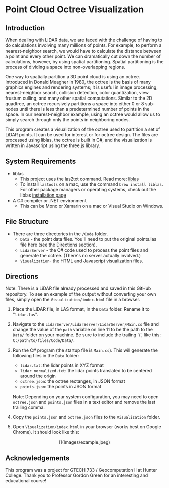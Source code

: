 
# Point Cloud Octree Visualization

## Introduction 

When dealing with LiDAR data, we are faced with the challenge of having to do  calculations involving many millions of points. For example, to perform a nearest-neighbor search, we would have to calculate the distance between a point and every other point. We can dramatically cut down the number of calculations, however, by using spatial partitioning. Spatial partitioning is the process of dividing a space into non-overlapping regions.

One way to spatially partition a 3D point cloud is using an octree. Introduced in Donald Meagher in 1980, the octree is the basis of many graphics engines and rendering systems; it is useful in image processing, nearest-neighbor search, collision detection, color quantization, view frustum culling, and many other spatial computations. Similar to the 2D quadtree, an octree recursively partitions a space into either 0 or 8 sub-nodes until there is less than a predetermined number of points in the space. In our nearest-neighbor example, using an octree would allow us to simply search through only the points in neighboring nodes. 

This program creates a visualization of the octree used to partition a set of LiDAR points. It can be used for interest or for octree design. The files are processed using liblas, the octree is built in C#, and the visualization is written in Javascript using the three.js library.  

## System Requirements

- liblas
    - This project uses the las2txt command. Read more: [liblas](https://www.liblas.org/utilities/las2txt.html)
    - To install `lastools` on a mac, use the command `brew install liblas`. For other package managers or operating systems, check out the liblas [installation page](https://www.liblas.org/start.html)
- A C# compiler or .NET environment
    - This can be Mono or Xamarin on a mac or Visual Studio on Windows. 

## File Structure

- There are three directories in the `/Code` folder.
    - `Data` - the point data files. You'll need to put the original points.las file here (see the Directions section). 
    - `LidarServer` - the C# code used to process the point files and generate the octree. (There's no server actually involved.) 
    - `Visualization`- the HTML and Javascript visualization files. 

## Directions

Note: There is a LiDAR file already processed and saved in this GitHub repository. To see an example of the output without converting your own files, simply open the `Visualization/index.html` file in a browser. 

1. Place the LiDAR file, in LAS format, in the `Data` folder. Rename it to "`lidar.las`". 
2. Navigate to the `LidarServer/LidarServer/LidarServer/Main.cs` file and change the value of the `path` variable on line 11 to be the path to the `Data/` folder on your machine. Be sure to include the trailing '/', like this: `C:/path/to/files/Code/Data/`.  
3. Run the C# program (the startup file is `Main.cs`). This will generate the following files in the `Data` folder: 
    - `lidar.txt`: the lidar points in XYZ format
    - `lidar_normalized.txt`: the lidar points translated to be centered around the origin
    - `octree.json`: the octree rectanges, in JSON format
    - `points.json`: the points in JSON format
    
    Note: Depending on your system configuration, you may need to open `octree.json` and `points.json` files in a text editor and remove the last trailing comma. 
4. Copy the `points.json` and `octree.json` files to the `Visualization` folder. 
5. Open `Visualization/index.html` in your browser (works best on Google Chrome). It should look like this: 

<p align="center">
  [](Images/example.jpeg)
</p>


## Acknowledgements

This program was a project for GTECH 733 / Geocomputation II at Hunter College. Thank you to Professor Gordon Green for an interesting and educational course! 
